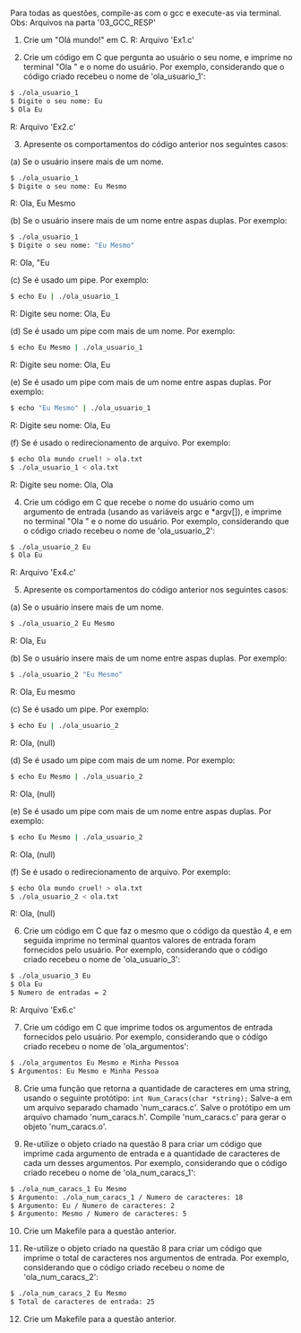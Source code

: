 Para todas as questões, compile-as com o gcc e execute-as via terminal.
  Obs: Arquivos na parta '03_GCC_RESP'

1. Crie um "Olá mundo!" em C.
  R: Arquivo 'Ex1.c'

2. Crie um código em C que pergunta ao usuário o seu nome, e imprime no terminal "Ola " e o nome do usuário. Por exemplo, considerando que o código criado recebeu o nome de 'ola_usuario_1':

```bash
$ ./ola_usuario_1
$ Digite o seu nome: Eu
$ Ola Eu
```
  R: Arquivo 'Ex2.c'

3. Apresente os comportamentos do código anterior nos seguintes casos:

(a) Se o usuário insere mais de um nome.
```bash
$ ./ola_usuario_1
$ Digite o seu nome: Eu Mesmo
```
R: Ola, Eu Mesmo

(b) Se o usuário insere mais de um nome entre aspas duplas. Por exemplo:
```bash
$ ./ola_usuario_1
$ Digite o seu nome: "Eu Mesmo"
```
R: Ola, "Eu

(c) Se é usado um pipe. Por exemplo:
```bash
$ echo Eu | ./ola_usuario_1
```
R: Digite seu nome: Ola, Eu

(d) Se é usado um pipe com mais de um nome. Por exemplo:
```bash
$ echo Eu Mesmo | ./ola_usuario_1
```
R: Digite seu nome: Ola, Eu

(e) Se é usado um pipe com mais de um nome entre aspas duplas. Por exemplo:
```bash
$ echo "Eu Mesmo" | ./ola_usuario_1
```
  R: Digite seu nome: Ola, Eu

(f) Se é usado o redirecionamento de arquivo. Por exemplo:
```bash
$ echo Ola mundo cruel! > ola.txt
$ ./ola_usuario_1 < ola.txt
```
  R: Digite seu nome: Ola, Ola

4. Crie um código em C que recebe o nome do usuário como um argumento de entrada (usando as variáveis argc e *argv[]), e imprime no terminal "Ola " e o nome do usuário. Por exemplo, considerando que o código criado recebeu o nome de 'ola_usuario_2':

```bash
$ ./ola_usuario_2 Eu
$ Ola Eu
```
  R: Arquivo 'Ex4.c'

5. Apresente os comportamentos do código anterior nos seguintes casos:

(a) Se o usuário insere mais de um nome.
```bash
$ ./ola_usuario_2 Eu Mesmo
```
  R: Ola, Eu

(b) Se o usuário insere mais de um nome entre aspas duplas. Por exemplo:
```bash
$ ./ola_usuario_2 "Eu Mesmo"
```
R: Ola, Eu mesmo

(c) Se é usado um pipe. Por exemplo:
```bash
$ echo Eu | ./ola_usuario_2
```
  R: Ola, (null)

(d) Se é usado um pipe com mais de um nome. Por exemplo:
```bash
$ echo Eu Mesmo | ./ola_usuario_2
```
  R: Ola, (null)

(e) Se é usado um pipe com mais de um nome entre aspas duplas. Por exemplo:
```bash
$ echo Eu Mesmo | ./ola_usuario_2
```
  R: Ola, (null)

(f) Se é usado o redirecionamento de arquivo. Por exemplo:
```bash
$ echo Ola mundo cruel! > ola.txt
$ ./ola_usuario_2 < ola.txt
```
  R: Ola, (null)

6. Crie um código em C que faz o mesmo que o código da questão 4, e em seguida imprime no terminal quantos valores de entrada foram fornecidos pelo usuário. Por exemplo, considerando que o código criado recebeu o nome de 'ola_usuario_3':

```bash
$ ./ola_usuario_3 Eu
$ Ola Eu
$ Numero de entradas = 2
```
  R: Arquivo 'Ex6.c'

7. Crie um código em C que imprime todos os argumentos de entrada fornecidos pelo usuário. Por exemplo, considerando que o código criado recebeu o nome de 'ola_argumentos':

```bash
$ ./ola_argumentos Eu Mesmo e Minha Pessoa
$ Argumentos: Eu Mesmo e Minha Pessoa
```

8. Crie uma função que retorna a quantidade de caracteres em uma string, usando o seguinte protótipo:
`int Num_Caracs(char *string);` Salve-a em um arquivo separado chamado 'num_caracs.c'. Salve o protótipo em um arquivo chamado 'num_caracs.h'. Compile 'num_caracs.c' para gerar o objeto 'num_caracs.o'.

9. Re-utilize o objeto criado na questão 8 para criar um código que imprime cada argumento de entrada e a quantidade de caracteres de cada um desses argumentos. Por exemplo, considerando que o código criado recebeu o nome de 'ola_num_caracs_1':

```bash
$ ./ola_num_caracs_1 Eu Mesmo
$ Argumento: ./ola_num_caracs_1 / Numero de caracteres: 18
$ Argumento: Eu / Numero de caracteres: 2
$ Argumento: Mesmo / Numero de caracteres: 5
```

10. Crie um Makefile para a questão anterior.

11. Re-utilize o objeto criado na questão 8 para criar um código que imprime o total de caracteres nos argumentos de entrada. Por exemplo, considerando que o código criado recebeu o nome de 'ola_num_caracs_2':

```bash
$ ./ola_num_caracs_2 Eu Mesmo
$ Total de caracteres de entrada: 25
```

12. Crie um Makefile para a questão anterior.
